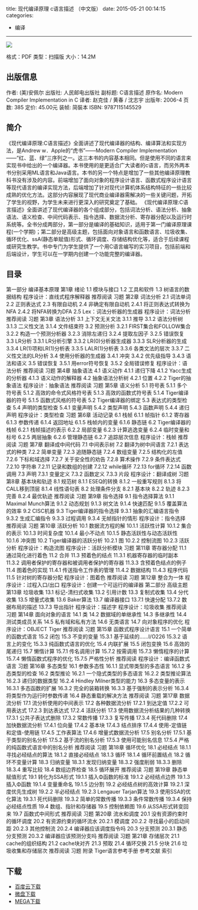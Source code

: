 title: 现代编译原理 c语言描述 （中文版）
date: 2015-05-21 00:14:15
categories:
  - 编译
---

![](http://img4.douban.com/lpic/s1852496.jpg)

格式：PDF
类型：扫描版
大小：14.2M

<!--more-->

## 出版信息 ##

作者: (美)安佩尔 
出版社: 人民邮电出版社
副标题: C语言描述
原作名: Modern Compiler Implementation in C
译者: 赵克佳 / 黄春 / 沈志宇 
出版年: 2006-4
页数: 385
定价: 45.00元
装帧: 简裝本
ISBN: 9787115145529

## 简介 ##

《现代编译原理:C语言描述》全面讲述了现代编译器的结构、编译算法和实现方法，是Andrew w．Apple的“虎书”——Modern Compiler Implementation——“红、蓝、绿”三序列之一。这三本书的内容基本相同。但是使用不同的语言来实现书中给出的一个编译器。本书使用的是更适合广大读者的c语言，而另外两本书分别采用ML语言和Java语言。本书的另一个特点是增加了一些其他编译原理教科书没有涉及的内容。前端增加了面向对象的程序设计语言、函数式程序设计语言等现代语言的编译实现方法，后端增加了针对现代计算机体系结构特征的一些比较成熟的优化方法。这部分内容展现了现代商业编译器需解决的一些关键问题，开拓了学生的视野，为学生未来进行更深入的研究奠定了基础。
《现代编译原理:C语言描述》全面讲述了现代编译器的各个组成部分，包括词法分析、语法分析、抽象语法、语义检查、中间代码表示、指令选择、数据流分析、寄存器分配以及运行时系统等。全书分成两部分，第一部分是编译的基础知识，适用于第一门编译原理课程(一个学期)；第二部分是高级主题，包括面向对象语言和函数语言、垃圾收集、循环优化、ssA(静态单赋值)形式、循环调度、存储结构优化等，适合于后续课程或研究生教学。书中专门为学生提供了一个用C语言编写的实习项目，包括前端和后端设计，学生可以在一学期内创建一个功能完整的编译器。

## 目录 ##

第一部分 编译基本原理
第1章 绪论
1.1 模块与接口
1.2 工具和软件
1.3 树语言的数据结构
程序设计：直线式程序解释器
推荐阅读
习题
第2章 词法分析
2.1 词法单词
2.2 正则表达式
2.3 有限自动机
2.4 非确定有限自动机
2.4.1 将正则表达式转换为NFA
2.4.2 将NFA转换为DFA
2.5 Lex：词法分析器的生成器
程序设计：词法分析
推荐阅读
习题
第3章 语法分析
3.1 上下文无关文法
3.1.1 推导
3.1.2 语法分析树
3.1.3 二义性文法
3.1.4 文件结束符
3.2 预测分析
3.2.1 FIRST集合和FOLLOW集合
3.2.2 构造一个预测分析器
3.2.3 消除左递归
3.2.4 提取左因子
3.2.5 错误恢复
3.3 LR分析
3.3.1 LR分析引擎
3.3.2 LR(0)分析器生成器
3.3.3 SLR分析器的生成
3.3.4 LR(1)项和LR(1)分析表
3.3.5 LALR(1)分析表
3.3.6 各类文法的层次
3.3.7 二义性文法的LR分析
3.4 使用分析器的生成器
3.4.1 冲突
3.4.2 优先级指导
3.4.3 语法和语义
3.5 错误恢复
3.5.1 用error符号恢复
3.5.2 全局错误修复
程序设计：语法分析
推荐阅读
习题
第4章 抽象语法
4.1 语义动作
4.1.1 递归下降
4.1.2 Yacc生成的分析器
4.1.3 语义动作的解释器
4.2 抽象语法分析树
4.2.1 位置
4.2.2 Tiger的抽象语法
程序设计：抽象语法
推荐阅读
习题
第5章 语义分析
5.1 符号表
5.1.1 多个符号表
5.1.2 高效的命令式风格符号表
5.1.3 高效的函数式符号表
5.1.4 Tiger编译器的符号
5.1.5 函数式风格的符号表
5.2 Tiger编译器的绑定
5.3 表达式的类型检查
5.4 声明的类型检查
5.4.1 变量声明
5.4.2 类型声明
5.4.3 函数声明
5.4.4 递归声明
程序设计：类型检查
习题
第6章 活动记录
6.1 栈帧
6.1.1 帧指针
6.1.2 寄存器
6.1.3 参数传递
6.1.4 返回地址
6.1.5 栈帧内的变量
6.1.6 静态链
6.2 Tiger编译器的栈帧
6.2.1 栈帧描述的表示
6.2.2 局部变量
6.2.3 计算逃逸变量
6.2.4 临时变量和标号
6.2.5 两层抽象
6.2.6 管理静态链
6.2.7 追踪层次信息
程序设计：栈帧
推荐阅读
习题
第7章 翻译成中间代码
7.1 中间表示树
7.2 翻译为树中间语言
7.2.1 表达式的种类
7.2.2 简单变量
7.2.3 追随静态链
7.2.4 数组变量
7.2.5 结构化的左值
7.2.6 下标和域选择
7.2.7 关于安全性的劝告
7.2.8 算术操作
7.2.9 条件表达式
7.2.10 字符串
7.2.11 记录和数组的创建
7.2.12 while循环
7.2.13 for循环
7.2.14 函数调用
7.3 声明
7.3.1 变量定义
7.3.2 函数定义
7.3.3 片段
程序设计：翻译成树
习题
第8章 基本块和轨迹
8.1 规范树
8.1.1 ESEQ的转换
8.1.2 一般重写规则
8.1.3 将CALL移到顶层
8.1.4 线性语句表
8.2 处理条件分支
8.2.1 基本块
8.2.2 轨迹
8.2.3 完善
8.2.4 最优轨迹
推荐阅读
习题
第9章 指令选择
9.1 指令选择算法
9.1.1 Maximal Munch算法
9.1.2 动态规划
9.1.3 树文法
9.1.4 快速匹配
9.1.5 覆盖算法的效率
9.2 CISC机器
9.3 Tiger编译器的指令选择
9.3.1 抽象的汇编语言指令
9.3.2 生成汇编指令
9.3.3 过程调用
9.3.4 无帧指针的情形
程序设计：指令选择
推荐阅读
习题
第10章 活跃分析
10.1 数据流方程的解
10.1.1 活跃性计算
10.1.2 集合的表示
10.1.3 时间复杂度
10.1.4 最小不动点
10.1.5 静态活跃性与动态活跃性
10.1.6 冲突图
10.2 Tiger编译器的活跃分析
10.2.1 图
10.2.2 控制流图
10.2.3 活跃分析
程序设计：构造流图
程序设计：活跃分析模块
习题
第11章 寄存器分配
11.1 通过简化进行着色
11.2 合并
11.3 预着色的结点
11.3.1 机器寄存器的临时副本
11.3.2 调用者保护的寄存器和被调用者保护的寄存器
11.3.3 含预着色结点的例子
11.4 图着色的实现
11.4.1 传送指令工作表的管理
11.4.2 数据结构
11.4.3 程序代码
11.5 针对树的寄存器分配
程序设计：图着色
推荐阅读
习题
第12章 整合为一体
程序设计：过程入口/出口
程序设计：创建一个可运行的编译器
第二部分 高级主题
第13章 垃圾收集
13.1 标记-清扫式收集
13.2 引用计数
13.3 复制式收集
13.4 分代收集
13.5 增量式收集
13.6 Baker算法
13.7 编译器接口
13.7.1 快速分配
13.7.2 数据布局的描述
13.7.3 导出指针
程序设计：描述字
程序设计：垃圾收集
推荐阅读
习题
第14章 面向对象的语言
14.1 类
14.2 数据域的单继承性
14.3 多继承性
14.4 测试类成员关系
14.5 私有域和私有方法
14.6 无类语言
14.7 向对象程序的优化
程序设计：OBJECT Tiger
推荐阅读
习题
第15章 函数式程序设计语言
15.1 一个简单的函数式语言
15.2 闭包
15.3 不变的变量
15.3.1 基于延续的……I/O226
15.3.2 语言上的变化
15.3.3 纯函数式语言的优化
15.4 内联扩展
15.5 闭包变换
15.6 高效的尾递归
15.7 懒惰计算
15.7.1 传名调用计算
15.7.2 按需调用
15.7.3 懒惰程序的计算
15.7.4 懒惰函数式程序的优化
15.7.5 严格性分析
推荐阅读
程序设计：编译函数式语言
习题
第16章 多态类型
16.1 参数多态性
16.1.1 显式带类型的多态语言
16.1.2 多态类型的检查
16.2 类型推论
16.2.1 一个隐式类型的多态语言
16.2.2 类型推论算法
16.2.3 递归的数据类型
16.2.4 Hindley Milner类型的能力
16.3 多态变量的表示
16.3.1 多态函数的扩展
16.3.2 完全的装箱转换
16.3.3 基于强制的表示分析
16.3.4 将类型作为运行时参数传递
16.4 静态重载的解决方法
推荐阅读
习题
第17章 数据流分析
17.1 流分析使用的中间表示
17.2 各种数据流分析
17.2.1 到达定值
17.2.2 可用表达式
17.2.3 到达表达式
17.2.4 活跃分析
17.3 使用数据流分析结果的几种转换
17.3.1 公共子表达式删除
17.3.2 常数传播
17.3.3 复写传播
17.3.4 死代码删除
17.4 加快数据流分析
17.4.1 位向量
17.4.2 基本块
17.4.3 结点排序
17.4.4 使用-定值链和定值-使用链
17.4.5 工作表算法
17.4.6 增量式数据流分析
17.5 别名分析
17.5.1 基于类型的别名分析
17.5.2 基于流的别名分析
17.5.3 使用可能别名信息
17.5.4 严格的纯函数式语言中的别名分析
推荐阅读
习题
第18章 循环优化
18.1 必经结点
18.1.1 寻找必经结点的算法
18.1.2 直接必经结点
18.1.3 循环
18.1.4 循环前置结点
18.2 循环不变量计算
18.3 归纳变量
18.3.1 发现归纳变量
18.3.2 强度削弱
18.3.3 删除
18.3.4 重写比较
18.4 数组边界检查
18.5 循环展开
推荐阅读
习题
第19章 静态单赋值形式
19.1 转化为SSA形式
19.1.1 插入Φ函数的标准
19.1.2 必经结点边界
19.1.3 插入Φ函数
19.1.4 变量重命名
19.1.5 边分割
19.2 必经结点树的高效计算
19.2.1 深度优先生成树
19.2.2 半必经结点
19.2.3 Lengauer Tarjan算法
19.3 使用SSA的优化算法
19.3.1 死代码删除
19.3.2 简单的常数传播
19.3.3 条件常数传播
19.3.4 保持必经结点性质
19.4 数组、指针和存储器
19.5 控制依赖图
19.6 从SSA形式转变回来
19.7 函数式中间形式
推荐阅读
习题
第20章 流水和调度
20.1 没有资源约束时的循环调度
20.2 有资源约束的循环流水
20.2.1 模调度
20.2.2 寻找最小的启动间距
20.2.3 其他控制流
20.2.4 编译器应该调度指令吗
20.3 分支预测
20.3.1 静态分支预测
20.3.2 编译器应该预测分支吗
推荐阅读
习题
第21章 存储层次
21.1 cache的组织结构
21.2 cache块对齐
21.3 预取
21.4 循环交换
21.5 分块
21.6 垃圾收集和存储层次
推荐阅读
习题
附录 Tiger语言参考手册
参考文献
索引

## 下载 ##

+ [百度云下载](http://pan.baidu.com/s/1eQix3jk)
+ [微盘下载](http://vdisk.weibo.com/s/aADaW4YREXCon)
+ [MEGA下载](https://mega.co.nz/#!uNVURCaY!ugNtCOdD6ECwScBJTwjwPUNn7JGU0ZWCOrAltARXZBM)